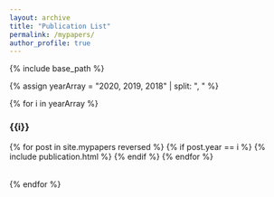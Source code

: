 ```yaml
---
layout: archive
title: "Publication List"
permalink: /mypapers/
author_profile: true
---
```


<!-- {% if site.author.googlescholar %}
  You can also find my articles on <u><a href="{{author.googlescholar}}">my Google Scholar profile</a>.</u>
{% endif %} -->

{% include base_path %}

{% assign yearArray = "2020, 2019, 2018" | split: ", " %}

{% for i in yearArray %}
### {{i}}
<table>
{% for post in site.mypapers reversed %}
  {% if post.year == i %}
  <tr>{% include publication.html %}</tr>
  {% endif %}
{% endfor %}
</table>
{% endfor %}
